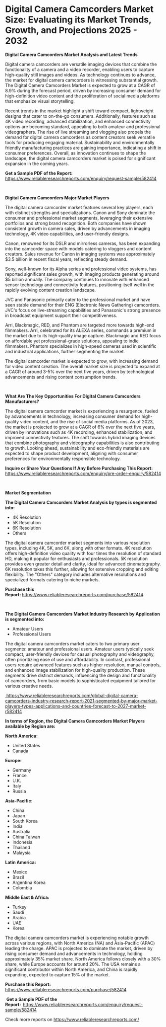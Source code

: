 <p><h1>Digital Camera Camcorders Market Size: Evaluating its Market Trends, Growth, and Projections 2025 - 2032</h1></p><p><strong>Digital Camera Camcorders Market Analysis and Latest Trends</strong></p>
<p><p>Digital camera camcorders are versatile imaging devices that combine the functionality of a camera and a video recorder, enabling users to capture high-quality still images and videos. As technology continues to advance, the market for digital camera camcorders is witnessing substantial growth. The Digital Camera Camcorders Market is expected to grow at a CAGR of 8.9% during the forecast period, driven by increasing consumer demand for high-definition video content and the proliferation of social media platforms that emphasize visual storytelling.</p><p>Recent trends in the market highlight a shift toward compact, lightweight designs that cater to on-the-go consumers. Additionally, features such as 4K video recording, advanced stabilization, and enhanced connectivity options are becoming standard, appealing to both amateur and professional videographers. The rise of live streaming and vlogging also propels the demand for digital camera camcorders as content creators seek versatile tools for producing engaging material. Sustainability and environmentally friendly manufacturing practices are gaining importance, indicating a shift in consumer preferences. Overall, as innovation continues to shape the landscape, the digital camera camcorders market is poised for significant expansion in the coming years.</p></p>
<p><strong>Get a Sample PDF of the Report:&nbsp;</strong> <a href="https://www.reliableresearchreports.com/enquiry/request-sample/582414?utm_campaign=2267&utm_medium=2&utm_source=Github&utm_content=ia&utm_term=23032025&utm_id=digital-camera-camcorders">https://www.reliableresearchreports.com/enquiry/request-sample/582414</a></p>
<p>&nbsp;</p>
<p><strong>Digital Camera Camcorders Major Market Players</strong></p>
<p><p>The digital camera camcorder market features several key players, each with distinct strengths and specializations. Canon and Sony dominate the consumer and professional market segments, leveraging their extensive portfolios and strong brand recognition. Both companies have shown consistent growth in camera sales, driven by advancements in imaging technology, 4K video capabilities, and user-friendly designs.</p><p>Canon, renowned for its DSLR and mirrorless cameras, has been expanding into the camcorder space with models catering to vloggers and content creators. Sales revenue for Canon in imaging systems was approximately $3.5 billion in recent fiscal years, reflecting steady demand.</p><p>Sony, well-known for its Alpha series and professional video systems, has reported significant sales growth, with imaging products generating around $5 billion annually. The company continues to innovate with enhanced sensor technology and connectivity features, positioning itself well in the rapidly evolving content creation landscape.</p><p>JVC and Panasonic primarily cater to the professional market and have seen stable demand for their ENG (Electronic News Gathering) camcorders. JVC's focus on live-streaming capabilities and Panasonic's strong presence in broadcast equipment support their competitiveness.</p><p>Arri, Blackmagic, RED, and Phantom are targeted more towards high-end filmmakers. Arri, celebrated for its ALEXA series, commands a premium in the market due to its high-quality image capture. Blackmagic and RED focus on affordable yet professional-grade solutions, appealing to indie filmmakers. Phantom specializes in high-speed cameras used in scientific and industrial applications, further segmenting the market.</p><p>The digital camcorder market is expected to grow, with increasing demand for video content creation. The overall market size is projected to expand at a CAGR of around 3-5% over the next five years, driven by technological advancements and rising content consumption trends.</p></p>
<p>&nbsp;</p>
<p><strong>What Are The Key Opportunities For Digital Camera Camcorders Manufacturers?</strong></p>
<p><p>The digital camera camcorder market is experiencing a resurgence, fueled by advancements in technology, increasing consumer demand for high-quality video content, and the rise of social media platforms. As of 2023, the market is projected to grow at a CAGR of 6% over the next five years, driven by innovations such as 4K recording, enhanced stabilization, and improved connectivity features. The shift towards hybrid imaging devices that combine photography and videography capabilities is also contributing to growth. Looking ahead, sustainability and eco-friendly materials are expected to shape product development, aligning with consumer preferences for environmentally responsible technology.</p></p>
<p><strong>Inquire or Share Your Questions If Any Before Purchasing This Report:</strong> <a href="https://www.reliableresearchreports.com/enquiry/pre-order-enquiry/582414?utm_campaign=2267&utm_medium=2&utm_source=Github&utm_content=ia&utm_term=23032025&utm_id=digital-camera-camcorders">https://www.reliableresearchreports.com/enquiry/pre-order-enquiry/582414</a></p>
<p>&nbsp;</p>
<p><strong>Market Segmentation</strong></p>
<p><strong>The Digital Camera Camcorders Market Analysis by types is segmented into:</strong></p>
<p><ul><li>4K Resolution</li><li>5K Resolution</li><li>6K Resolution</li><li>Others</li></ul></p>
<p><p>The digital camera camcorder market segments into various resolution types, including 4K, 5K, and 6K, along with other formats. 4K resolution offers high-definition video quality with four times the resolution of standard HD, making it popular for enthusiasts and professionals. 5K resolution provides even greater detail and clarity, ideal for advanced cinematography. 6K resolution takes this further, allowing for extensive cropping and editing flexibility. The "Others" category includes alternative resolutions and specialized formats catering to niche markets.</p></p>
<p><strong>Purchase this Report:&nbsp;</strong><a href="https://www.reliableresearchreports.com/purchase/582414?utm_campaign=2267&utm_medium=2&utm_source=Github&utm_content=ia&utm_term=23032025&utm_id=digital-camera-camcorders">https://www.reliableresearchreports.com/purchase/582414</a></p>
<p>&nbsp;</p>
<p><strong>The Digital Camera Camcorders Market Industry Research by Application is segmented into:</strong></p>
<p><ul><li>Amateur Users</li><li>Professional Users</li></ul></p>
<p><p>The digital camera camcorders market caters to two primary user segments: amateur and professional users. Amateur users typically seek compact, user-friendly devices for casual photography and videography, often prioritizing ease of use and affordability. In contrast, professional users require advanced features such as higher resolution, manual controls, and enhanced image stabilization for high-quality production. These segments drive distinct demands, influencing the design and functionality of camcorders, from basic models to sophisticated equipment tailored for various creative needs.</p></p>
<p><a href="https://www.reliableresearchreports.com/global-digital-camera-camcorders-industry-research-report-2021-segmented-by-major-market-players-types-applications-and-countries-forecast-to-2027-market-r582414?utm_campaign=2267&utm_medium=2&utm_source=Github&utm_content=ia&utm_term=23032025&utm_id=digital-camera-camcorders">&nbsp;https://www.reliableresearchreports.com/global-digital-camera-camcorders-industry-research-report-2021-segmented-by-major-market-players-types-applications-and-countries-forecast-to-2027-market-r582414</a></p>
<p><strong>In terms of Region, the Digital Camera Camcorders Market Players available by Region are:</strong></p>
<p>
    <p> <strong> North America: </strong>
        <ul>
            <li>United States</li>
            <li>Canada</li>
        </ul>
        </p> 
    <p> <strong> Europe: </strong>
        <ul>
            <li>Germany</li>
            <li>France</li>
            <li>U.K.</li>
            <li>Italy</li>
            <li>Russia</li>
        </ul>
        </p> 
    <p> <strong> Asia-Pacific: </strong>
        <ul>
            <li>China</li>
            <li>Japan</li>
            <li>South Korea</li>
            <li>India</li>
            <li>Australia</li>
            <li>China Taiwan</li>
            <li>Indonesia</li>
            <li>Thailand</li>
            <li>Malaysia</li>
        </ul>
        </p> 
    <p> <strong> Latin America: </strong>
        <ul>
            <li>Mexico</li>
            <li>Brazil</li>
            <li>Argentina Korea</li>
            <li>Colombia</li>
        </ul>
        </p> 
    <p> <strong> Middle East & Africa: </strong>
        <ul>
            <li>Turkey</li>
            <li>Saudi</li>
            <li>Arabia</li>
            <li>UAE</li>
            <li>Korea</li>
        </ul>
    </p>
    </p>
<p><p>The digital camera camcorders market is experiencing notable growth across various regions, with North America (NA) and Asia-Pacific (APAC) leading the charge. APAC is projected to dominate the market, driven by rising consumer demand and advancements in technology, holding approximately 35% market share. North America follows closely with a 30% share, while Europe accounts for around 20%. The USA remains a significant contributor within North America, and China is rapidly expanding, expected to capture 15% of the market.</p></p>
<p><strong>Purchase this Report: </strong><a href="https://www.reliableresearchreports.com/purchase/582414?utm_campaign=2267&utm_medium=2&utm_source=Github&utm_content=ia&utm_term=23032025&utm_id=digital-camera-camcorders">https://www.reliableresearchreports.com/purchase/582414</a></p>
<p>&nbsp;<strong>Get a Sample PDF of the Report:&nbsp;&nbsp;</strong><a href="https://www.reliableresearchreports.com/enquiry/request-sample/582414?utm_campaign=2267&utm_medium=2&utm_source=Github&utm_content=ia&utm_term=23032025&utm_id=digital-camera-camcorders">https://www.reliableresearchreports.com/enquiry/request-sample/582414</a></p>
<p><strong></strong></p>
<p>Check more reports on <a href="https://www.reliableresearchreports.com/?utm_campaign=2267&utm_medium=2&utm_source=Github&utm_content=ia&utm_term=23032025&utm_id=digital-camera-camcorders">https://www.reliableresearchreports.com/</a></p>
